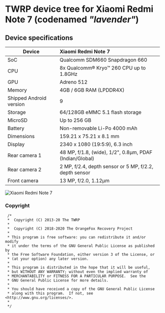 TWRP device tree for Xiaomi Redmi Note 7 (codenamed _"lavender"_)
==================================
## Device specifications

| Device                  | Xiaomi Redmi Note 7                                         |
| ----------------------- | :---------------------------------------------------------- |
| SoC                     | Qualcomm SDM660 Snapdragon 660                              |
| CPU                     | 8x Qualcomm® Kryo™ 260 CPU up to 1.8GHz                     |
| GPU                     | Adreno 512                                                  |
| Memory                  | 4GB / 6GB RAM (LPDDR4X)                                     |
| Shipped Android version | 9                                                           |
| Storage                 | 64/128GB eMMC 5.1 flash storage                             |
| MicroSD                 | Up to 256 GB                                                |
| Battery                 | Non-removable Li-Po 4000 mAh                                |
| Dimensions              | 159.21 x 75.21 x 8.1 mm                                     |
| Display                 | 2340 x 1080 (19:5:9), 6.3 inch                              |
| Rear camera 1           | 48 MP, f/1.8, (wide), 1/2", 0.8µm, PDAF (Indian/Global)     |
| Rear camera 2           | 2 MP, f/2.4, depth sensor or 5 MP, f/2.2, depth sensor      |
| Front camera            | 13 MP, f/2.0, 1.12µm                                        |

![Xiaomi Redmi Note 7](https://i01.appmifile.com/webfile/globalimg/products/pc/redmi-note7/gallery1-2.jpg)


### Copyright
 ```
  /*
  *  Copyright (C) 2013-20 The TWRP
  *
  *  Copyright (C) 2018-2020 The OrangeFox Recovery Project
  *
  * This program is free software: you can redistribute it and/or modify
  * it under the terms of the GNU General Public License as published by
  * the Free Software Foundation, either version 3 of the License, or
  * (at your option) any later version.
  *
  * This program is distributed in the hope that it will be useful,
  * but WITHOUT ANY WARRANTY; without even the implied warranty of
  * MERCHANTABILITY or FITNESS FOR A PARTICULAR PURPOSE.  See the
  * GNU General Public License for more details.
  *
  * You should have received a copy of the GNU General Public License
  * along with this program.  If not, see <http://www.gnu.org/licenses/>.
  *
  */
  ```
